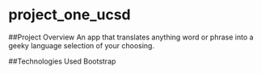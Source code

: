 # project_one_ucsd

##Project Overview
An app that translates anything word or phrase into a geeky language selection of your choosing. 


##Technologies Used
 Bootstrap
